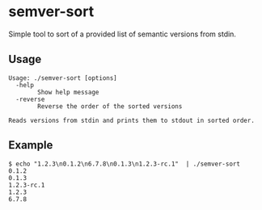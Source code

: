 # semver-sort

Simple tool to sort of a provided list of semantic versions from stdin.

## Usage

```console
Usage: ./semver-sort [options]
  -help
        Show help message
  -reverse
        Reverse the order of the sorted versions

Reads versions from stdin and prints them to stdout in sorted order.
```

## Example

```console
$ echo "1.2.3\n0.1.2\n6.7.8\n0.1.3\n1.2.3-rc.1"  | ./semver-sort
0.1.2
0.1.3
1.2.3-rc.1
1.2.3
6.7.8
```
